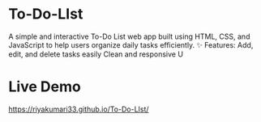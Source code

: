 # To-Do-LIst
A simple and interactive To-Do List web app built using HTML, CSS, and JavaScript to help users organize daily tasks efficiently. ✨ Features:  Add, edit, and delete tasks easily  Clean and responsive U
# Live Demo
https://riyakumari33.github.io/To-Do-LIst/
